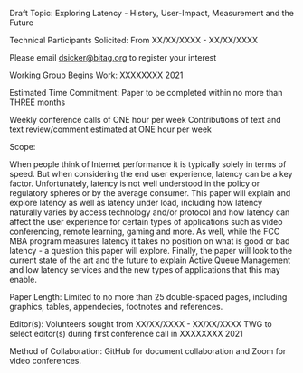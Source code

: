 Draft Topic: Exploring Latency - History, User-Impact, Measurement and the Future

Technical Participants Solicited: From XX/XX/XXXX - XX/XX/XXXX

Please email dsicker@bitag.org to register your interest

Working Group Begins Work: XXXXXXXX 2021

Estimated Time Commitment: Paper to be completed within no more than THREE months 

Weekly conference calls of ONE hour per week Contributions of text and text review/comment estimated at ONE hour per week


Scope:

When people think of Internet performance it is typically solely in terms of speed. But when considering the end user experience, latency can be a 
key factor. Unfortunately, latency is not well understood in the policy or regulatory spheres or by the average consumer. This paper will explain 
and explore latency as well as latency under load, including how latency naturally varies by access technology and/or protocol and how latency can affect 
the user experience for certain types of applications such as video conferencing, remote learning, gaming and more. As well, while the FCC MBA program 
measures latency it takes no position on what is good or bad latency - a question this paper will explore. Finally, the paper will look to the current state 
of the art and the future to explain Active Queue Management and low latency services and the new types of applications that this may enable.


Paper Length: Limited to no more than 25 double-spaced pages, including graphics, tables, appendecies, footnotes and references.

Editor(s): Volunteers sought from XX/XX/XXXX - XX/XX/XXXX TWG to select editor(s) during first conference call in XXXXXXXX 2021

Method of Collaboration: GitHub for document collaboration and Zoom for video conferences.
